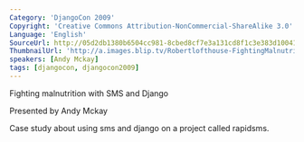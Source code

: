 ```yaml
---
Category: 'DjangoCon 2009'
Copyright: 'Creative Commons Attribution-NonCommercial-ShareAlike 3.0'
Language: 'English'
SourceUrl: http://05d2db1380b6504cc981-8cbed8cf7e3a131cd8f1c3e383d10041.r93.cf2.rackcdn.com/djangocon-2009/12_fighting-malnutrition-with-sms-and-django.ogv
ThumbnailUrl: 'http://a.images.blip.tv/Robertlofthouse-FightingMalnutritionWithSMSAndDjango307.png'
speakers: [Andy Mckay]
tags: [djangocon, djangocon2009]
---
```

Fighting malnutrition with SMS and Django

  
Presented by Andy Mckay

  
Case study about using sms and django on a project called rapidsms.

